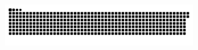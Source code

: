 <picture>
  <source media="(prefers-color-scheme: dark)" srcset="https://raw.githubusercontent.com/MarineHakobyan/MarineHakobyan/ceae2eb5792f8e3de4ffd0b1811d0b9f459585bd/github-contribution-grid-snake-dark.svg" />
  <source media="(prefers-color-scheme: light)" srcset="https://raw.githubusercontent.com/MarineHakobyan/MarineHakobyan/ceae2eb5792f8e3de4ffd0b1811d0b9f459585bd/github-contribution-grid-snake.svg" />
  <img alt="github-snake" src="https://raw.githubusercontent.com/MarineHakobyan/MarineHakobyan/ceae2eb5792f8e3de4ffd0b1811d0b9f459585bd/github-contribution-grid-snake-dark.svg" />
</picture>
